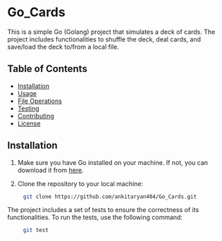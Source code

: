 # Go_Cards
This is a simple Go (Golang) project that simulates a deck of cards. The project includes functionalities to shuffle the deck, deal cards, and save/load the deck to/from a local file.

## Table of Contents

- [Installation](#installation)
- [Usage](#usage)
- [File Operations](#file-operations)
- [Testing](#testing)
- [Contributing](#contributing)
- [License](#license)

## Installation

1. Make sure you have Go installed on your machine. If not, you can download it from [here](https://golang.org/dl/).

2. Clone the repository to your local machine:

```bash
     git clone https://github.com/ankitaryan404/Go_Cards.git
```
  

The project includes a set of tests to ensure the correctness of its functionalities. To run the tests, use the following command:

```bash
     git test
```
